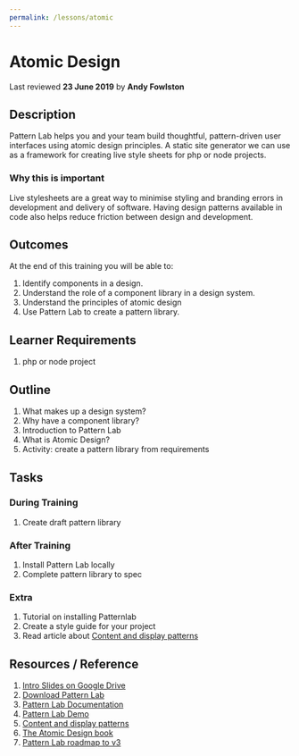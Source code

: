 ```yaml
---
permalink: /lessons/atomic
---
```

# Atomic Design
Last reviewed **23 June 2019** by **Andy Fowlston**

## Description
Pattern Lab helps you and your team build thoughtful, pattern-driven user interfaces using atomic design principles. A static site generator we can use as a framework for creating live style sheets for php or node projects.
### Why this is important
Live stylesheets are a great way to minimise styling and branding errors in development and delivery of software. Having design patterns available in code also helps reduce friction between design and development.

## Outcomes

At the end of this training you will be able to:
1. Identify components in a design.
1. Understand the role of a component library in a design system.
1. Understand the principles of atomic design
1. Use Pattern Lab to create a pattern library.

## Learner Requirements

1. php or node project

## Outline

1. What makes up a design system?
1. Why have a component library?
1. Introduction to Pattern Lab
1. What is Atomic Design?
1. Activity: create a pattern library from requirements

## Tasks

### During Training
1. Create draft pattern library

### After Training
1. Install Pattern Lab locally
1. Complete pattern library to spec

### Extra

1. Tutorial on installing Patternlab
1. Create a style guide for your project
1. Read article about [Content and display patterns](http://bradfrost.com/blog/link/content-and-display-patterns/)

## Resources / Reference

1. [Intro Slides on Google Drive](https://docs.google.com/presentation/d/1KoJ2tg-W00fvmzL8R3pLE3eYuDYDnM8PeXiz1UVeEqs/edit?usp=sharing)
1. [Download Pattern Lab](http://patternlab.io/download.html)
1. [Pattern Lab Documentation](http://patternlab.io/docs/index.html)
1. [Pattern Lab Demo](http://demo.patternlab.io/)
1. [Content and display patterns](http://bradfrost.com/blog/link/content-and-display-patterns/)
1. [The Atomic Design book](http://atomicdesign.bradfrost.com/ )
1. [Pattern Lab roadmap to v3](https://github.com/pattern-lab/patternlab-node/issues/983)
